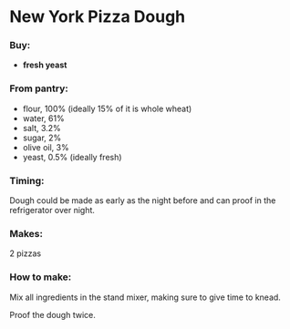 # New York Pizza Dough


### Buy:
* **fresh yeast**

### From pantry:
* flour, 100% (ideally 15% of it is whole wheat)
* water, 61%
* salt, 3.2%
* sugar, 2%
* olive oil, 3%
* yeast, 0.5% (ideally fresh)

### Timing:

Dough could be made as early as the night before and can proof in the refrigerator over night. 

### Makes:

2 pizzas

### How to make:

Mix all ingredients in the stand mixer, making sure to give time to knead. 

Proof the dough twice.
